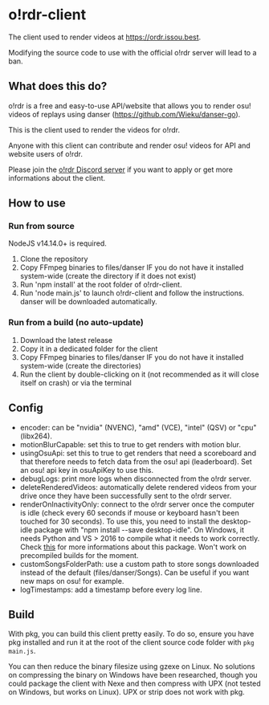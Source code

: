 # o!rdr-client

The client used to render videos at https://ordr.issou.best.

Modifying the source code to use with the official o!rdr server will lead to a ban.

## What does this do?

o!rdr is a free and easy-to-use API/website that allows you to render osu! videos of replays using danser (https://github.com/Wieku/danser-go).

This is the client used to render the videos for o!rdr.

Anyone with this client can contribute and render osu! videos for API and website users of o!rdr.

Please join the [o!rdr Discord server](https://discord.com/invite/vJpskzepCZ) if you want to apply or get more informations about the client.

## How to use

### Run from source

NodeJS v14.14.0+ is required.

1. Clone the repository
2. Copy FFmpeg binaries to files/danser IF you do not have it installed system-wide (create the directory if it does not exist)
3. Run 'npm install' at the root folder of o!rdr-client.
4. Run 'node main.js' to launch o!rdr-client and follow the instructions. danser will be downloaded automatically.

### Run from a build (no auto-update)

1. Download the latest release
2. Copy it in a dedicated folder for the client
3. Copy FFmpeg binaries to files/danser IF you do not have it installed system-wide (create the directories)
4. Run the client by double-clicking on it (not recommended as it will close itself on crash) or via the terminal

## Config

-   encoder: can be "nvidia" (NVENC), "amd" (VCE), "intel" (QSV) or "cpu" (libx264).
-   motionBlurCapable: set this to true to get renders with motion blur.
-   usingOsuApi: set this to true to get renders that need a scoreboard and that therefore needs to fetch data from the osu! api (leaderboard). Set an osu! api key in osuApiKey to use this.
-   debugLogs: print more logs when disconnected from the o!rdr server.
-   deleteRenderedVideos: automatically delete rendered videos from your drive once they have been successfully sent to the o!rdr server.
-   renderOnInactivityOnly: connect to the o!rdr server once the computer is idle (check every 60 seconds if mouse or keyboard hasn't been touched for 30 seconds). To use this, you need to install the desktop-idle package with "npm install --save desktop-idle". On Windows, it needs Python and VS > 2016 to compile what it needs to work correctly. Check [this](https://github.com/bithavoc/node-desktop-idle) for more informations about this package. Won't work on precompiled builds for the moment.
-   customSongsFolderPath: use a custom path to store songs downloaded instead of the default (files/danser/Songs). Can be useful if you want new maps on osu! for example.
-   logTimestamps: add a timestamp before every log line.

## Build

With pkg, you can build this client pretty easily. To do so, ensure you have pkg installed and run it at the root of the client source code folder with `pkg main.js`.

You can then reduce the binary filesize using gzexe on Linux. No solutions on compressing the binary on Windows have been researched, though you could package the client with Nexe and then compress with UPX (not tested on Windows, but works on Linux). UPX or strip does not work with pkg.

